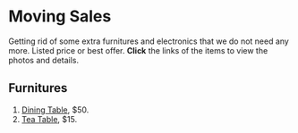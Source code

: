 # Moving Sales

Getting rid of some extra furnitures and electronics that we do not need any more. Listed price or best offer. **Click** the links of the items to view the photos and details.

## Furnitures

1.  [Dining Table](items/dining_table.md), $50.
2.  [Tea Table](items/tea_table.md), $15.

